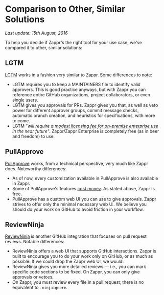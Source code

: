 # Comparison to Other, Similar Solutions

*Last update: 15th August, 2016*

To help you decide if Zappr's the right tool for your use case, we've compared it to other, similar solutions:

## LGTM

[LGTM](https://lgtm.co/docs/overview/) works in a fashion very similar to Zappr. Some differences to note:

* LGTM requires you to keep a MAINTAINERS file to identify valid approvers. This is good practice anyways, but with Zappr you can reference entire GitHub organizations, project collaborators, or even single users.
* LGTM gives you approvals for PRs. Zappr gives you that, as well as veto power for different approver groups, commit message checks, automatic branch creation, and heuristics for specifications, with more to come.
* LGTM *"will require a [modest licensing fee for on-premise enterprise use](https://lgtm.co/docs/install/) in the near future"*. Zappr/Zappr Enterprise is completely free (as in beer and freedom) to use.

## PullApprove

[PullApprove](https://pullapprove.com) works, from a technical perspective, very much like Zappr does. Noteworthy differences:

* As of now, every customization available in PullApprove is also available in Zappr.
* Some of PullApprove's features [cost money](https://pullapprove.com/pricing/). As stated above, Zappr is free.
* PullApprove has a custom web UI you can use to give approvals. Zappr strives to offer only the minimal necessary web UI. We believe you should do your work on GitHub to avoid friction in your workflow.

## ReviewNinja

[ReviewNinja](https://www.review.ninja/) is another GitHub integration that focuses on pull request reviews. Notable differences:

* ReviewNinja offers a web UI that supports GitHub interactions. Zappr is built to encourage you to do your work only on GitHub, or as much as possible. If we could drop the Zappr web UI, we would.
* ReviewNinja gives you more detailed reviews — i.e., you can mark specific code sections to be fixed. On Zappr, you can only give approvals or vetoes.
* On Zappr, you must review every file in a pull request; there is no equivalent to `.ninjaignore`.
